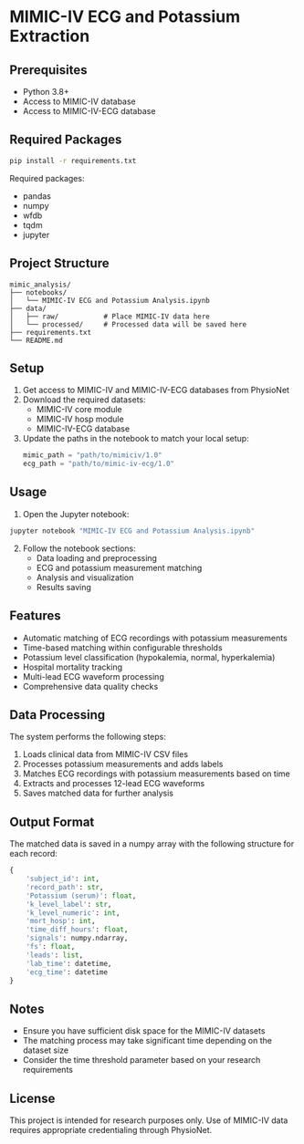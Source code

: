 # MIMIC-IV ECG and Potassium Extraction



## Prerequisites

- Python 3.8+
- Access to MIMIC-IV database
- Access to MIMIC-IV-ECG database

## Required Packages

```bash
pip install -r requirements.txt
```

Required packages:
- pandas
- numpy
- wfdb
- tqdm
- jupyter

## Project Structure

```
mimic_analysis/
├── notebooks/
│   └── MIMIC-IV ECG and Potassium Analysis.ipynb
├── data/
│   ├── raw/           # Place MIMIC-IV data here
│   └── processed/     # Processed data will be saved here
├── requirements.txt
└── README.md
```

## Setup

1. Get access to MIMIC-IV and MIMIC-IV-ECG databases from PhysioNet
2. Download the required datasets:
   - MIMIC-IV core module
   - MIMIC-IV hosp module
   - MIMIC-IV-ECG database
3. Update the paths in the notebook to match your local setup:
   ```python
   mimic_path = "path/to/mimiciv/1.0"
   ecg_path = "path/to/mimic-iv-ecg/1.0"
   ```

## Usage

1. Open the Jupyter notebook:
```bash
jupyter notebook "MIMIC-IV ECG and Potassium Analysis.ipynb"
```

2. Follow the notebook sections:
   - Data loading and preprocessing
   - ECG and potassium measurement matching
   - Analysis and visualization
   - Results saving

## Features

- Automatic matching of ECG recordings with potassium measurements
- Time-based matching within configurable thresholds
- Potassium level classification (hypokalemia, normal, hyperkalemia)
- Hospital mortality tracking
- Multi-lead ECG waveform processing
- Comprehensive data quality checks

## Data Processing

The system performs the following steps:
1. Loads clinical data from MIMIC-IV CSV files
2. Processes potassium measurements and adds labels
3. Matches ECG recordings with potassium measurements based on time
4. Extracts and processes 12-lead ECG waveforms
5. Saves matched data for further analysis

## Output Format

The matched data is saved in a numpy array with the following structure for each record:
```python
{
    'subject_id': int,
    'record_path': str,
    'Potassium (serum)': float,
    'k_level_label': str,
    'k_level_numeric': int,
    'mort_hosp': int,
    'time_diff_hours': float,
    'signals': numpy.ndarray,
    'fs': float,
    'leads': list,
    'lab_time': datetime,
    'ecg_time': datetime
}
```

## Notes

- Ensure you have sufficient disk space for the MIMIC-IV datasets
- The matching process may take significant time depending on the dataset size
- Consider the time threshold parameter based on your research requirements

## License

This project is intended for research purposes only. Use of MIMIC-IV data requires appropriate credentialing through PhysioNet.
